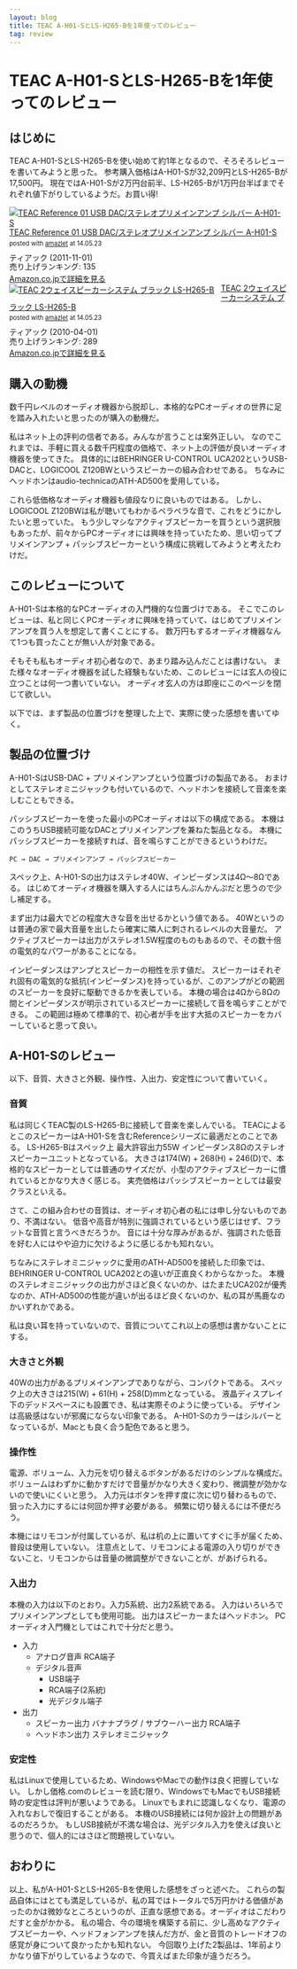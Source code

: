 ```yaml
---
layout: blog
title: TEAC A-H01-SとLS-H265-Bを1年使ってのレビュー
tag: review
---
```


# TEAC A-H01-SとLS-H265-Bを1年使ってのレビュー

## はじめに

TEAC A-H01-SとLS-H265-Bを使い始めて約1年となるので、そろそろレビューを書いてみようと思った。
参考購入価格はA-H01-Sが32,209円とLS-H265-Bが17,500円。
現在ではA-H01-Sが2万円台前半、LS-H265-Bが1万円台半ばまでそれぞれ値下がりしているようだ。お買い得!

<div class="amazlet-box" style="margin-bottom:0px;"><div class="amazlet-image" style="float:left;margin:0px 12px 1px 0px;"><a href="http://www.amazon.co.jp/exec/obidos/ASIN/B005YV919Q/xmisao-22/ref=nosim/" name="amazletlink" target="_blank"><img src="http://ecx.images-amazon.com/images/I/41aMc4-VgYL._SL160_.jpg" alt="TEAC Reference 01 USB DAC/ステレオプリメインアンプ シルバー A-H01-S" style="border: none;" /></a></div><div class="amazlet-info" style="line-height:120%; margin-bottom: 10px"><div class="amazlet-name" style="margin-bottom:10px;line-height:120%"><a href="http://www.amazon.co.jp/exec/obidos/ASIN/B005YV919Q/xmisao-22/ref=nosim/" name="amazletlink" target="_blank">TEAC Reference 01 USB DAC/ステレオプリメインアンプ シルバー A-H01-S</a><div class="amazlet-powered-date" style="font-size:80%;margin-top:5px;line-height:120%">posted with <a href="http://www.amazlet.com/" title="amazlet" target="_blank">amazlet</a> at 14.05.23</div></div><div class="amazlet-detail">ティアック (2011-11-01)<br />売り上げランキング: 135<br /></div><div class="amazlet-sub-info" style="float: left;"><div class="amazlet-link" style="margin-top: 5px"><a href="http://www.amazon.co.jp/exec/obidos/ASIN/B005YV919Q/xmisao-22/ref=nosim/" name="amazletlink" target="_blank">Amazon.co.jpで詳細を見る</a></div></div></div><div class="amazlet-footer" style="clear: left"></div></div>

<div class="amazlet-box" style="margin-bottom:0px;"><div class="amazlet-image" style="float:left;margin:0px 12px 1px 0px;"><a href="http://www.amazon.co.jp/exec/obidos/ASIN/B00454GJNY/xmisao-22/ref=nosim/" name="amazletlink" target="_blank"><img src="http://ecx.images-amazon.com/images/I/41GvMg3SGsL._SL160_.jpg" alt="TEAC 2ウェイスピーカーシステム ブラック LS-H265-B" style="border: none;" /></a></div><div class="amazlet-info" style="line-height:120%; margin-bottom: 10px"><div class="amazlet-name" style="margin-bottom:10px;line-height:120%"><a href="http://www.amazon.co.jp/exec/obidos/ASIN/B00454GJNY/xmisao-22/ref=nosim/" name="amazletlink" target="_blank">TEAC 2ウェイスピーカーシステム ブラック LS-H265-B</a><div class="amazlet-powered-date" style="font-size:80%;margin-top:5px;line-height:120%">posted with <a href="http://www.amazlet.com/" title="amazlet" target="_blank">amazlet</a> at 14.05.23</div></div><div class="amazlet-detail">ティアック (2010-04-01)<br />売り上げランキング: 289<br /></div><div class="amazlet-sub-info" style="float: left;"><div class="amazlet-link" style="margin-top: 5px"><a href="http://www.amazon.co.jp/exec/obidos/ASIN/B00454GJNY/xmisao-22/ref=nosim/" name="amazletlink" target="_blank">Amazon.co.jpで詳細を見る</a></div></div></div><div class="amazlet-footer" style="clear: left"></div></div>

## 購入の動機

数千円レベルのオーディオ機器から脱却し、本格的なPCオーディオの世界に足を踏み入れたいと思ったのが購入の動機だ。

私はネット上の評判の信者である。みんなが言うことは案外正しい。
なのでこれまでは、手軽に買える数千円程度の価格で、ネット上の評価が良いオーディオ機器を使ってきた。
具体的にはBEHRINGER U-CONTROL UCA202というUSB-DACと、LOGICOOL Z120BWというスピーカーの組み合わせである。
ちなみにヘッドホンはaudio-technicaのATH-AD500を愛用している。

これら低価格なオーディオ機器も値段なりに良いものではある。
しかし、LOGICOOL Z120BWは私が聴いてもわかるペラペラな音で、これをどうにかしたいと思っていた。
もう少しマシなアクティブスピーカーを買うという選択肢もあったが、前々からPCオーディオには興味を持っていたため、思い切ってプリメインアンプ + パッシブスピーカーという構成に挑戦してみようと考えたわけだ。

## このレビューについて

A-H01-Sは本格的なPCオーディオの入門機的な位置づけである。
そこでこのレビューは、私と同じくPCオーディオに興味を持っていて、はじめてプリメインアンプを買う人を想定して書くことにする。
数万円もするオーディオ機器なんて1つも買ったことが無い人が対象である。

そもそも私もオーディオ初心者なので、あまり踏み込んだことは書けない。
また様々なオーディオ機器を試した経験もないため、このレビューには玄人の役に立つことは何一つ書いていない。
オーディオ玄人の方は即座にこのページを閉じて欲しい。

以下では、まず製品の位置づけを整理した上で、実際に使った感想を書いてゆく。

## 製品の位置づけ

A-H01-SはUSB-DAC + プリメインアンプという位置づけの製品である。
おまけとしてステレオミニジャックも付いているので、ヘッドホンを接続して音楽を楽しむこともできる。

パッシブスピーカーを使った最小のPCオーディオは以下の構成である。
本機はこのうちUSB接続可能なDACとプリメインアンプを兼ねた製品となる。
本機にパッシブスピーカーを接続すれば、音を鳴らすことができるというわけだ。

~~~~
PC → DAC → プリメインアンプ → パッシブスピーカー
~~~~

スペック上、A-H01-Sの出力はステレオ40W、インピーダンスは4Ω〜8Ωである。
はじめてオーディオ機器を購入する人にはちんぷんかんぷだと思うので少し補足する。

まず出力は最大でどの程度大きな音を出せるかという値である。
40Wというのは普通の家で最大音量を出したら確実に隣人に刺されるレベルの大音量だ。
アクティブスピーカーは出力がステレオ1.5W程度のものもあるので、その数十倍の電気的なパワーがあることになる。

インピーダンスはアンプとスピーカーの相性を示す値だ。
スピーカーはそれぞれ固有の電気的な抵抗(インピーダンス)を持っているが、このアンプがどの範囲のスピーカーを良好に駆動できるかを表している。
本機の場合は4Ωから8Ωの間とインピーダンスが明示されているスピーカーに接続して音を鳴らすことができる。
この範囲は極めて標準的で、初心者が手を出す大抵のスピーカーをカバーしていると思って良い。

## A-H01-Sのレビュー

以下、音質、大きさと外観、操作性、入出力、安定性について書いていく。

### 音質

私は同じくTEAC製のLS-H265-Bに接続して音楽を楽しんでいる。
TEACによるとこのスピーカーはA-H01-Sを含むReferenceシリーズに最適だとのことである。
LS-H265-Bはスペック上 最大許容出力55W インピーダンス8Ωのステレオスピーカーユニットとなっている。
大きさは174(W) + 268(H) + 246(D)で、本格的なスピーカーとしては普通のサイズだが、小型のアクティブスピーカーに慣れているとかなり大きく感じる。
実売価格はパッシブスピーカーとしては最安クラスといえる。

さて、この組み合わせの音質は、オーディオ初心者の私には申し分ないものであり、不満はない。
低音や高音が特別に強調されているという感じはせず、フラットな音質と言うべきだろうか。
音には十分な厚みがあるが、強調された低音を好む人にはやや迫力に欠けるように感じるかも知れない。

ちなみにステレオミニジャックに愛用のATH-AD500を接続した印象では、BEHRINGER U-CONTROL UCA202との違いが正直良くわからなかった。
本機のステレオミニジャックの出力がさほど良くないのか、はたまたUCA202が優秀なのか、ATH-AD500の性能が違いが出るほど良くないのか、私の耳が馬鹿なのかいずれかである。

私は良い耳を持っていないので、音質についてこれ以上の感想は書かないことにする。

### 大きさと外観

40Wの出力があるプリメインアンプでありながら、コンパクトである。
スペック上の大きさは215(W) + 61(H) + 258(D)mmとなっている。
液晶ディスプレイ下のデッドスペースにも設置でき、私は実際そのように使っている。
デザインは高級感はないが邪魔にならない印象である。
A-H01-Sのカラーはシルバーとなっているが、Macとも良く合う配色であると思う。

### 操作性

電源、ボリューム、入力元を切り替えるボタンがあるだけのシンプルな構成だ。
ボリュームはわずかに動かすだけで音量がかなり大きく変わり、微調整が効かないので使いにくいと思う。
入力元はボタンを押す度に次に切り替わるもので、狙った入力にするには何回か押す必要がある。
頻繁に切り替えるには不便だろう。

本機にはリモコンが付属しているが、私は机の上に置いてすぐに手が届くため、普段は使用していない。
注意点として、リモコンによる電源の入り切りができないこと、リモコンからは音量の微調整ができないことが、があげられる。

### 入出力

本機の入力は以下のとおり。入力5系統、出力2系統である。
入力はいろいろでプリメインアンプとしても使用可能。
出力はスピーカーまたはヘッドホン。
PCオーディオ入門機としてはこれで十分だと思う。

- 入力
  - アナログ音声 RCA端子
  - デジタル音声
    - USB端子
    - RCA端子(2系統)
    - 光デジタル端子
- 出力
  - スピーカー出力 バナナプラグ / サブウーハー出力 RCA端子
  - ヘッドホン出力 ステレオミニジャック

### 安定性

私はLinuxで使用しているため、WindowsやMacでの動作は良く把握していない。
しかし価格.comのレビューを読む限り、WindowsでもMacでもUSB接続時の安定性は評判が悪いようである。
Linuxでもまれに認識しなくなり、電源の入れなおしで復旧することがある。
本機のUSB接続には何か設計上の問題があるのだろうか。
もしUSB接続が不満な場合は、光デジタル入力を使えば良いと思うので、個人的にはさほど問題視していない。

## おわりに

以上、私がA-H01-SとLS-H265-Bを使用した感想をざっと述べた。
これらの製品自体にはとても満足しているが、私の耳ではトータルで5万円かける価値があったのかは微妙なところというのが、正直な感想である。オーディオはこだわりだすと金がかかる。
私の場合、今の環境を構築する前に、少し高めなアクティブスピーカーや、ヘッドフォンアンプを挟んだ方が、金と音質のトレードオフの感覚が身について良かったかも知れない。
今回取り上げた2製品は、1年前よりかなり値下がりしているようなので、今買えばまた印象が違うだろう。
